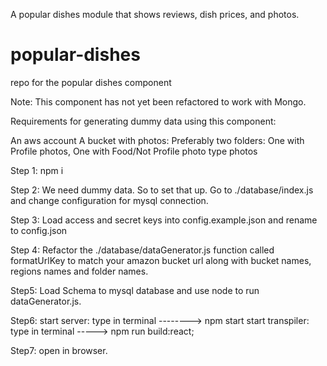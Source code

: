 A popular dishes module that shows reviews, dish prices, and photos.

# popular-dishes
repo for the popular dishes component

Note: This component has not yet been refactored to work with Mongo.

Requirements for generating dummy data using this component:

An aws account
A bucket with photos:
    Preferably two folders:
        One with Profile photos,
        One with Food/Not Profile photo type photos

Step 1:
npm i

Step 2:
We need dummy data.
So to set that up.
Go to ./database/index.js and change configuration for mysql connection.

Step 3: 
Load access and secret keys into config.example.json and rename to config.json

Step 4: 
Refactor the ./database/dataGenerator.js function called formatUrlKey to match your amazon bucket url along with bucket names, regions names and folder names.

Step5:
Load Schema to mysql database and use node to run dataGenerator.js.

Step6:
start server: type in terminal  --------> npm start
start transpiler: type in terminal -----> npm run build:react;

Step7: open in browser.
